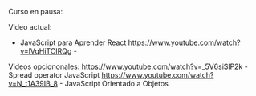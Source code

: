 Curso en pausa: 


Video actual:
- JavaScript para Aprender React
https://www.youtube.com/watch?v=lVqHiTCIRQg - 

Videos opciononales:
https://www.youtube.com/watch?v=_5V6siSlP2k - Spread operator JavaScript
https://www.youtube.com/watch?v=N_t1A39IB_8 - JavaScript Orientado a Objetos
